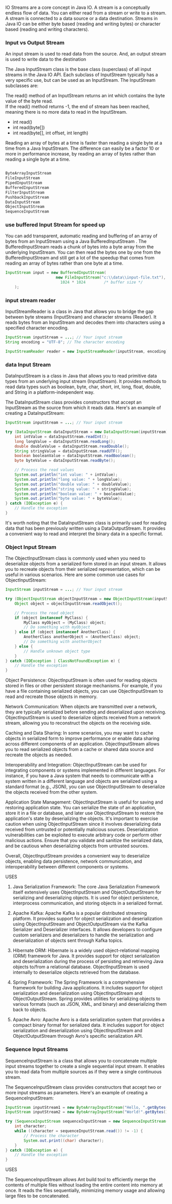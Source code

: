 
IO Streams are a core concept in Java IO. A stream is a conceptually endless flow of data. You can either read from a stream or write to a stream. A stream is connected to a data source or a data destination. Streams in Java IO can be either byte based (reading and writing bytes) or character based (reading and writing characters).

### Input vs Output Stream
An input stream is used to read data from the source. And, an output stream is used to write data to the destination

The Java InputStream class is the base class (superclass) of all input streams in the Java IO API. Each subclass of InputStream typically has a very specific use, but can be used as an InputStream. The InputStream subclasses are:

The read() method of an InputStream returns an int which contains the byte value of the byte read.   
If the read() method returns -1, the end of stream has been reached, meaning there is no more data to read in the InputStream.   

- int read()
- int read(byte[])
- int read(byte[], int offset, int length)

Reading an array of bytes at a time is faster than reading a single byte at a time from a Java InputStream. The difference can easily be a factor 10 or more in performance increase, by reading an array of bytes rather than reading a single byte at a time.  


```bash

ByteArrayInputStream
FileInputStream
PipedInputStream
BufferedInputStream
FilterInputStream
PushbackInputStream
DataInputStream
ObjectInputStream
SequenceInputStream
```

### use buffered Input Stream for speed up
You can add transparent, automatic reading and buffering of an array of bytes from an InputStream using a Java BufferedInputStream . The BufferedInputStream reads a chunk of bytes into a byte array from the underlying InputStream. You can then read the bytes one by one from the BufferedInputStream and still get a lot of the speedup that comes from reading an array of bytes rather than one byte at a time.

```java
InputStream input = new BufferedInputStream(
                      new FileInputStream("c:\\data\\input-file.txt"),
                        1024 * 1024        /* buffer size */
    );
```


### input stream reader
InputStreamReader is a class in Java that allows you to bridge the gap between byte streams (InputStream) and character streams (Reader). It reads bytes from an InputStream and decodes them into characters using a specified character encoding.

```java
InputStream inputStream = ...; // Your input stream
String encoding = "UTF-8"; // The character encoding

InputStreamReader reader = new InputStreamReader(inputStream, encoding);

```


### data Input Stream
DataInputStream is a class in Java that allows you to read primitive data types from an underlying input stream (InputStream). It provides methods to read data types such as boolean, byte, char, short, int, long, float, double, and String in a platform-independent way.

The DataInputStream class provides constructors that accept an InputStream as the source from which it reads data. Here's an example of creating a DataInputStream:


```java
InputStream inputStream = ...; // Your input stream

try (DataInputStream dataInputStream = new DataInputStream(inputStream)) {
    int intValue = dataInputStream.readInt();
    long longValue = dataInputStream.readLong();
    double doubleValue = dataInputStream.readDouble();
    String stringValue = dataInputStream.readUTF();
    boolean booleanValue = dataInputStream.readBoolean();
    byte byteValue = dataInputStream.readByte();

    // Process the read values
    System.out.println("int value: " + intValue);
    System.out.println("long value: " + longValue);
    System.out.println("double value: " + doubleValue);
    System.out.println("string value: " + stringValue);
    System.out.println("boolean value: " + booleanValue);
    System.out.println("byte value: " + byteValue);
} catch (IOException e) {
    // Handle the exception
}


```

It's worth noting that the DataInputStream class is primarily used for reading data that has been previously written using a DataOutputStream. It provides a convenient way to read and interpret the binary data in a specific format.


### Object Input Stream
The ObjectInputStream class is commonly used when you need to deserialize objects from a serialized form stored in an input stream. It allows you to recreate objects from their serialized representation, which can be useful in various scenarios. Here are some common use cases for ObjectInputStream:

```java
InputStream inputStream = ...; // Your input stream

try (ObjectInputStream objectInputStream = new ObjectInputStream(inputStream)) {
    Object object = objectInputStream.readObject();

    // Process the read object
    if (object instanceof MyClass) {
        MyClass myObject = (MyClass) object;
        // Do something with myObject
    } else if (object instanceof AnotherClass) {
        AnotherClass anotherObject = (AnotherClass) object;
        // Do something with anotherObject
    } else {
        // Handle unknown object type
    }
} catch (IOException | ClassNotFoundException e) {
    // Handle the exception
}
```

Object Persistence: ObjectInputStream is often used for reading objects stored in files or other persistent storage mechanisms. For example, if you have a file containing serialized objects, you can use ObjectInputStream to read and recreate those objects in memory.

Network Communication: When objects are transmitted over a network, they are typically serialized before sending and deserialized upon receiving. ObjectInputStream is used to deserialize objects received from a network stream, allowing you to reconstruct the objects on the receiving side.

Caching and Data Sharing: In some scenarios, you may want to cache objects in serialized form to improve performance or enable data sharing across different components of an application. ObjectInputStream allows you to read serialized objects from a cache or shared data source and recreate the objects as needed.

Interoperability and Integration: ObjectInputStream can be used for integrating components or systems implemented in different languages. For instance, if you have a Java system that needs to communicate with a system written in a different language and objects are serialized using a standard format (e.g., JSON), you can use ObjectInputStream to deserialize the objects received from the other system.

Application State Management: ObjectInputStream is useful for saving and restoring application state. You can serialize the state of an application, store it in a file or database, and later use ObjectInputStream to restore the application's state by deserializing the objects.
It's important to exercise caution when using ObjectInputStream since it involves deserializing data received from untrusted or potentially malicious sources. Deserialization vulnerabilities can be exploited to execute arbitrary code or perform other malicious actions. Ensure that you validate and sanitize the serialized data, and be cautious when deserializing objects from untrusted sources.

Overall, ObjectInputStream provides a convenient way to deserialize objects, enabling data persistence, network communication, and interoperability between different components or systems.

USES 

1) Java Serialization Framework: The core Java Serialization Framework itself extensively uses ObjectInputStream and ObjectOutputStream for serializing and deserializing objects. It is used for object persistence, interprocess communication, and storing objects in a serialized format.

2) Apache Kafka: Apache Kafka is a popular distributed streaming platform. It provides support for object serialization and deserialization using ObjectInputStream and ObjectOutputStream via the Kafka Serializer and Deserializer interfaces. It allows developers to configure custom serializers and deserializers to handle the serialization and deserialization of objects sent through Kafka topics.

3) Hibernate ORM: Hibernate is a widely used object-relational mapping (ORM) framework for Java. It provides support for object serialization and deserialization during the process of persisting and retrieving Java objects to/from a relational database. ObjectInputStream is used internally to deserialize objects retrieved from the database.

4) Spring Framework: The Spring Framework is a comprehensive framework for building Java applications. It includes support for object serialization and deserialization using ObjectInputStream and ObjectOutputStream. Spring provides utilities for serializing objects to various formats (such as JSON, XML, and binary) and deserializing them back to objects.

5) Apache Avro: Apache Avro is a data serialization system that provides a compact binary format for serialized data. It includes support for object serialization and deserialization using ObjectInputStream and ObjectOutputStream through Avro's specific serialization API.


### Sequence Input Streams
SequenceInputStream is a class that allows you to concatenate multiple input streams together to create a single sequential input stream. It enables you to read data from multiple sources as if they were a single continuous stream.

The SequenceInputStream class provides constructors that accept two or more input streams as parameters. Here's an example of creating a SequenceInputStream:

```java
InputStream inputStream1 = new ByteArrayInputStream("Hello, ".getBytes());
InputStream inputStream2 = new ByteArrayInputStream("World!".getBytes());

try (SequenceInputStream sequenceInputStream = new SequenceInputStream(inputStream1, inputStream2)) {
    int character;
    while ((character = sequenceInputStream.read()) != -1) {
        // Process the character
        System.out.print((char) character);
    }
} catch (IOException e) {
    // Handle the exception
}


```

USES

The SequenceInputStream allows Ant build tool to efficiently merge the contents of multiple files without loading the entire content into memory at once. It reads the files sequentially, minimizing memory usage and allowing large files to be concatenated.

